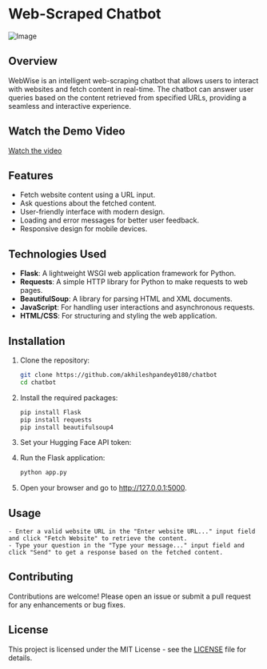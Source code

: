 # Web-Scraped Chatbot
![Image](https://github.com/user-attachments/assets/96921c22-70c6-4e22-bdde-88dd117e3a2c)
## Overview
WebWise is an intelligent web-scraping chatbot that allows users to interact with websites and fetch content in real-time. The chatbot can answer user queries based on the content retrieved from specified URLs, providing a seamless and interactive experience.

## Watch the Demo Video

[Watch the video](https://www.youtube.com/watch?v=UIZjb3ZBW4w&t=18s)

## Features
- Fetch website content using a URL input.
- Ask questions about the fetched content.
- User-friendly interface with modern design.
- Loading and error messages for better user feedback.
- Responsive design for mobile devices.

## Technologies Used
- **Flask**: A lightweight WSGI web application framework for Python.
- **Requests**: A simple HTTP library for Python to make requests to web pages.
- **BeautifulSoup**: A library for parsing HTML and XML documents.
- **JavaScript**: For handling user interactions and asynchronous requests.
- **HTML/CSS**: For structuring and styling the web application.

## Installation

1. Clone the repository:
    ```bash
    git clone https://github.com/akhileshpandey0180/chatbot
    cd chatbot
    ``` 

2. Install the required packages:
    ```bash
    pip install Flask
    pip install requests
    pip install beautifulsoup4
    ``` 
3. Set your Hugging Face API token:

4. Run the Flask application:
    ```bash
    python app.py
    ```

5. Open your browser and go to http://127.0.0.1:5000.

## Usage

    - Enter a valid website URL in the "Enter website URL..." input field and click "Fetch Website" to retrieve the content.
    - Type your question in the "Type your message..." input field and click "Send" to get a response based on the fetched content.

## Contributing

Contributions are welcome! Please open an issue or submit a pull request for any enhancements or bug fixes.

## License

This project is licensed under the MIT License - see the [LICENSE](LICENSE) file for details.
